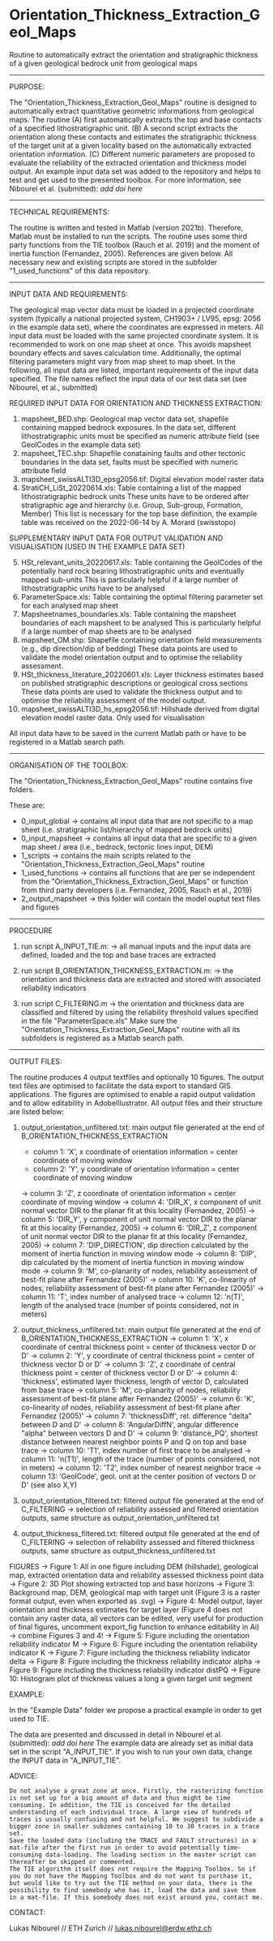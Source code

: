 # Orientation_Thickness_Extraction_Geol_Maps
Routine to automatically extract the orientation and stratigraphic thickness of a given geological bedrock unit from geological maps

***
PURPOSE:

The "Orientation_Thickness_Extraction_Geol_Maps" routine is designed to automatically extract quantitative geometric informations from geological maps. The routine (A) first automatically extracts the top and base contacts of a specified lithostratigraphic unit. (B) A second script extracts the orientation along these contacts and estimates the stratigraphic thickness of the target unit at a given locality based on the automatically extracted orientation information. (C) Different numeric parameters are proposed to evaluate the reliability of the extracted orientation and thickness model output. An example input data set was added to the repository and helps to test and get used to the presented toolbox. For more information, see Nibourel et al. (submitted): *add doi here*

***
TECHNICAL REQUIREMENTS:

The routine is written and tested in Matlab (version 2021b). Therefore, Matlab must be installed to run the scripts.
The routine uses some third party functions from the TIE toolbox (Rauch et al. 2019) and the moment of inertia function (Fernandez, 2005).
References are given below. All necessary new and existing scripts are stored in the subfolder "1_used_functions" of this data repository.

***
INPUT DATA AND REQUIREMENTS:

The geological map vector data must be loaded in a projected coordinate system (typically a national projected system, CH1903+ / LV95, epsg: 2056 in the example data set), where the coordinates are expressed in meters.
All input data must be loaded with the same projected coordinate system. It is recommended to work on one map sheet at once. This avoids mapsheet boundary effects and saves calculation time. Additionally, the optimal filtering parameters might vary from map sheet to map sheet.
In the following, all input data are listed, important requirements of the input data specified. The file names reflect the input data of our test data set (see Nibourel, et al., submitted)

REQUIRED INPUT DATA FOR ORIENTATION AND THICKNESS EXTRACTION:

1. mapsheet_BED.shp:                      Geological map vector data set, shapefile containing mapped bedrock exposures.
                                          In the data set, different lithostratigraphic units must be specified as numeric attribute field (see GeolCodes in the example data set)
2. mapsheet_TEC.shp:                      Shapefile conataining faults and other tectonic boundaries
                                          In the data set, faults must be specified with numeric attribute field
3. mapsheet_swissALTI3D_epsg2056.tif:     Digital elevation model raster data
4. StratiCH_LiSt_20220614.xls:            Table containing a list of the mapped lithostratigraphic bedrock units
                                          These units have to be ordered after stratigraphic age and hierarchy (i.e. Group, Sub-group, Formation, Member)
                                          This list is necessary for the top base definition, the example table was received on the 2022-06-14 by A. Morard (swisstopo)

SUPPLEMENTARY INPUT DATA FOR OUTPUT VALIDATION AND VISUALISATION (USED IN THE EXAMPLE DATA SET)

5. HSt_relevant_units_20220617.xls:       Table containing the GeolCodes of the potentially hard rock bearing lithostratigraphic units and eventually mapped sub-units
                                          This is particularly helpful if a large number of lithostratigraphic units have to be analysed
6. ParameterSpace.xls:                    Table containing the optimal filtering parameter set for each analysed map sheet
7. Mapsheetnames_boundaries.xls:          Table containing the mapsheet boundaries of each mapsheet to be analysed
                                          This is particularly helpful if a large number of map sheets are to be analysed
8. mapsheet_OM.shp:                       Shapefile containing orientation field measurements (e.g., dip direction/dip of bedding)
                                          These data points are used to validate the model orientation output and to optimise the reliability assessment.
9. HSt_thickness_literature_20220601.xls: Layer thickness estimates based on published stratigraphic descriptions or geological cross sections
                                          These data points are used to validate the thickness output and to optimise the reliability assessment of the model output.
10. mapsheet_swissALTI3D_hs_epsg2056.tif: Hillshade derived from digital elevation model raster data. Only used for visualisation

All input data have to be saved in the current Matlab path or have to be registered in a Matlab search path.

***
ORGANISATION OF THE TOOLBOX:

The "Orientation_Thickness_Extraction_Geol_Maps" routine contains five folders.

These are:

- 0_input_global
	-> contains all input data that are not specific to a map sheet (i.e. stratigraphic list/hierarchy of mapped bedrock units)
- 0_input_mapsheet
	-> contains all input data that are specific to a given map sheet / area (i.e., bedrock, tectonic lines input, DEM)
- 1_scripts
	-> contains the main scripts related to the "Orientation_Thickness_Extraction_Geol_Maps" routine
- 1_used_functions
	-> contains all functions that are per se independent from the "Orientation_Thickness_Extraction_Geol_Maps" or function from third party developers (i.e. Fernandez, 2005, Rauch et al., 2019)
- 2_output_mapsheet
	-> this folder will contain the model ouptut text files and figures

***
PROCEDURE

1. run script A_INPUT_TIE.m: -> all manual inputs and the input data are defined, loaded and the top and base traces are extracted

2. run script B_ORIENTATION_THICKNESS_EXTRACTION.m:
-> the orientation and thickness data are extracted and stored with associated reliability indicators

3. run script C_FILTERING.m
-> the orientation and thickness data are classified and filtered by using the reliability threshold values specified in the file "ParameterSpace.xls"
   Make sure the "Orientation_Thickness_Extraction_Geol_Maps" routine with all its subfolders is registered as a Matlab search path.

***
OUTPUT FILES:

The routine produces 4 output textfiles and optionally 10 figures.
The output text files are optimised to facilitate the data export to standard GIS applications.
The figures are optimised to enable a rapid output validation and to allow editability in AdobeIllustrator.
All output files and their structure are listed below:

1. output_orientation_unfiltered.txt: main output file generated at the end of B_ORIENTATION_THICKNESS_EXTRACTION 
	- column 1: 'X', x coordinate of orientation information = center coordinate of moving window
	- column 2: 'Y', y coordinate of orientation information = center coordinate of moving window

	-> column 3: 'Z', z coordinate of orientation information = center coordinate of moving window
	-> column 4: 'DIR_X', x component of unit normal vector DIR to the planar fit at this locality (Fernandez, 2005) 
	-> column 5: 'DIR_Y', y component of unit normal vector DIR to the planar fit at this locality (Fernandez, 2005)
	-> column 6: 'DIR_Z', z component of unit normal vector DIR to the planar fit at this locality (Fernandez, 2005)
	-> column 7: 'DIP_DIRECTION', dip direction calculated by the moment of inertia function in moving window mode
	-> column 8: 'DIP', dip calculated by the moment of inertia function in moving window mode
	-> column 9: 'M', co-planarity of nodes, reliability assessment of best-fit plane after Fernandez (2005)'
	-> column 10: 'K', co-linearity of nodes, reliability assessment of best-fit plane after Fernandez (2005)'
	-> column 11: 'T', index number of analysed trace
	-> column 12: 'n(T)', length of the analysed trace (number of points considered, not in meters)

2. output_thickness_unfiltered.txt: main output file generated at the end of B_ORIENTATION_THICKNESS_EXTRACTION
	-> column 1: 'X', x coordinate of central thickness point = center of thickness vector D or D'
	-> column 2: 'Y', y coordinate of central thickness point = center of thickness vector D or D'
	-> column 3: 'Z', z coordinate of central thickness point = center of thickness vector D or D'
	-> column 4: 'thickness', estimated layer thickness, length of vector D, calculated from base trace
	-> column 5: 'M', co-planarity of nodes, reliability assessment of best-fit plane after Fernandez (2005)'
	-> column 6: 'K', co-linearity of nodes, reliability assessment of best-fit plane after Fernandez (2005)'
	-> column 7: 'thicknessDiff', rel. difference "delta" between D and D'
	-> column 8: 'AngularDiffN', angular difference "alpha" between vectors D and D'
	-> column 9: 'distance_PQ', shortest distance between nearest neighbor points P and Q on top and base trace
	-> column 10: 'T1', index number of first trace to be analysed
	-> column 11: 'n(T1)', length of the trace (number of points considered, not in meters)
	-> column 12: 'T2', index number of nearest neighbor trace
	-> column 13: 'GeolCode', geol. unit at the center position of vectors D or D' (see also X,Y)

3. output_orientation_filtered.txt: filtered output file generated at the end of C_FILTERING
	-> selection of reliability assessed and filtered orientation outputs, same structure as output_orientation_unfiltered.txt

4. output_thickness_filtered.txt: filtered output file generated at the end of C_FILTERING
	-> selection of reliability assessed and filtered thickness outputs, same structure as output_thickness_unfiltered.txt

FIGURES
	-> Figure 1:     All in one figure including DEM (hillshade), geological map, extracted orientation data and reliability assessed thickness point data
	-> Figure 2:     3D Plot showing extracted top and base horizons
	-> Figure 3:     Background map, DEM, geological map with target unit (Figure 3 is a raster format output, even when exported as .svg)
	-> Figure 4:     Model output, layer orientation and thickness estimates for target layer (Figure 4 does not contain any raster data, all vectors can be edited, very useful for production of final figures, uncomment export_fig function to enhance editability in Ai) -> combine Figures 3 and 4!
	-> Figure 5:     Figure including the orientation reliability indicator M
	-> Figure 6:     Figure including the orientation reliability indicator K
	-> Figure 7:     Figure including the thickness reliability indicator delta
	-> Figure 8:     Figure including the thickness reliability indicator alpha
	-> Figure 9:     Figure including the thickness reliability indicator distPQ
	-> Figure 10:    Histogram plot of thickness values a long a given target unit segment


EXAMPLE:

In the "Example Data" folder we propose a practical example in order to get used to TIE.

The data are presented and discussed in detail in Nibourel et al. (submitted): *add doi here*
The example data are already set as initial data set in the script "A_INPUT_TIE". If you wish to run your own data, change the INPUT data in "A_INPUT_TIE".

ADVICE:

    Do not analyse a great zone at once. Firstly, the rasterizing function is not set up for a big amount of data and thus might be time consuming. In addition, the TIE is conceived for the detailed understanding of each individual trace. A large view of hundreds of traces is usually confusing and not helpful. We suggest to subdivide a bigger zone in smaller subzones containing 10 to 30 traces in a trace set.
    Save the loaded data (including the TRACE and FAULT structures) in a mat-file after the first run in order to avoid potentially time-consuming data-loading. The loading section in the master script can thereafter be skipped or commented.
    The TIE algorithm itself does not require the Mapping Toolbox. So if you do not have the Mapping Toolbox and do not want to purchase it, but would like to try out the TIE method on your data, there is the possibility to find somebody who has it, load the data and save them in a mat-file. If this somebody does not exist around you, contact me.

CONTACT:

Lukas Nibourel // ETH Zurich // lukas.nibourel@erdw.ethz.ch
